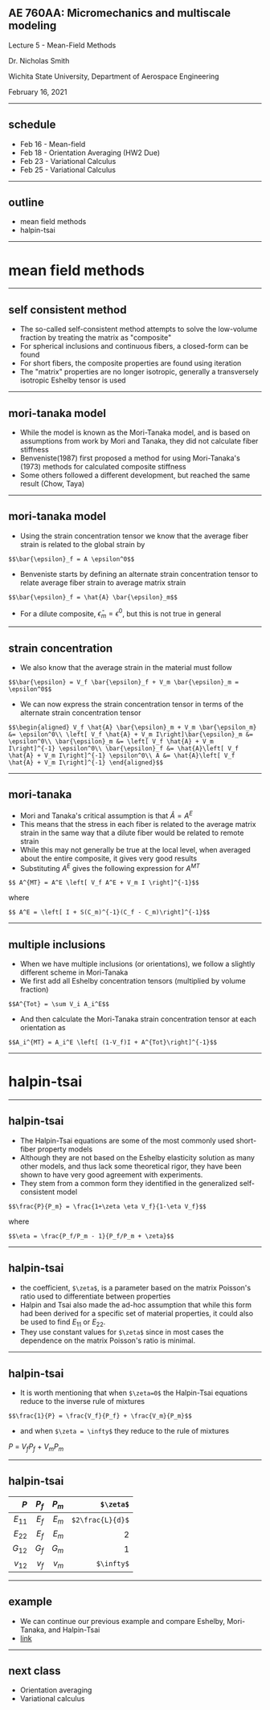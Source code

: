 ## AE 760AA: Micromechanics and multiscale modeling
Lecture 5 - Mean-Field Methods

Dr. Nicholas Smith

Wichita State University, Department of Aerospace Engineering

February 16, 2021

---
## schedule

-   Feb 16 - Mean-field
-   Feb 18 - Orientation Averaging (HW2 Due)
-   Feb 23 - Variational Calculus
-   Feb 25 - Variational Calculus

----
## outline

- mean field methods
- halpin-tsai

---
# mean field methods

----
## self consistent method

-   The so-called self-consistent method attempts to solve the low-volume fraction by treating the matrix as "composite"
-   For spherical inclusions and continuous fibers, a closed-form can be found
-   For short fibers, the composite properties are found using iteration
-   The "matrix" properties are no longer isotropic, generally a transversely isotropic Eshelby tensor is used

----
## mori-tanaka model

-   While the model is known as the Mori-Tanaka model, and is based on assumptions from work by Mori and Tanaka, they did not calculate fiber stiffness
-   Benveniste(1987) first proposed a method for using Mori-Tanaka's (1973) methods for calculated composite stiffness
-   Some others followed a different development, but reached the same result (Chow, Taya)

----
## mori-tanaka model

-   Using the strain concentration tensor we know that the average fiber strain is related to the global strain by

`$$\bar{\epsilon}_f = A \epsilon^0$$`

-   Benveniste starts by defining an alternate strain concentration tensor to relate average fiber strain to average matrix strain

`$$\bar{\epsilon}_f = \hat{A} \bar{\epsilon}_m$$`

-   For a dilute composite, $\bar{\epsilon}_m = \epsilon^0$, but this is not true in general

----
## strain concentration

-   We also know that the average strain in the material must follow

`$$\bar{\epsilon} = V_f \bar{\epsilon}_f + V_m \bar{\epsilon}_m = \epsilon^0$$`

-   We can now express the strain concentration tensor in terms of the alternate strain concentration tensor

`$$\begin{aligned}
  V_f \hat{A} \bar{\epsilon}_m + V_m \bar{\epsilon_m} &= \epsilon^0\\
  \left[ V_f \hat{A} + V_m I\right]\bar{\epsilon}_m &= \epsilon^0\\
  \bar{\epsilon}_m &= \left[ V_f \hat{A} + V_m I\right]^{-1} \epsilon^0\\
  \bar{\epsilon}_f &= \hat{A}\left[ V_f \hat{A} + V_m I\right]^{-1} \epsilon^0\\
  A &= \hat{A}\left[ V_f \hat{A} + V_m I\right]^{-1}
\end{aligned}$$`

----
## mori-tanaka

-   Mori and Tanaka's critical assumption is that $\hat{A} = A^E$
-   This means that the stress in each fiber is related to the average matrix strain in the same way that a dilute fiber would be related to remote strain
-   While this may not generally be true at the local level, when averaged about the entire composite, it gives very good results
-   Substituting *A*<sup>*E*</sup> gives the following expression for *A*<sup>*MT*</sup>

`$$ A^{MT} = A^E \left[ V_f A^E + V_m I \right]^{-1}$$`

where

`$$ A^E = \left[ I + S(C_m)^{-1}(C_f - C_m)\right]^{-1}$$`

----
## multiple inclusions

-   When we have multiple inclusions (or orientations), we follow a slightly different scheme in Mori-Tanaka
-   We first add all Eshelby concentration tensors (multiplied by volume fraction)

`$$A^{Tot} = \sum V_i A_i^E$$`

-   And then calculate the Mori-Tanaka strain concentration tensor at each orientation as

`$$A_i^{MT} = A_i^E \left[ (1-V_f)I + A^{Tot}\right]^{-1}$$`

---
# halpin-tsai

----
## halpin-tsai

-   The Halpin-Tsai equations are some of the most commonly used short-fiber property models
-   Although they are not based on the Eshelby elasticity solution as many other models, and thus lack some theoretical rigor, they have been shown to have very good agreement with experiments.
-   They stem from a common form they identified in the generalized self-consistent model

`$$\frac{P}{P_m} = \frac{1+\zeta \eta V_f}{1-\eta V_f}$$`

where

`$$\eta = \frac{P_f/P_m - 1}{P_f/P_m + \zeta}$$`

----
## halpin-tsai

-   the coefficient, `$\zeta$`, is a parameter based on the matrix Poisson's ratio used to differentiate between properties
-   Halpin and Tsai also made the ad-hoc assumption that while this form had been derived for a specific set of material properties, it could also be used to find *E*<sub>11</sub> or *E*<sub>22</sub>.
-   They use constant values for `$\zeta$` since in most cases the dependence on the matrix Poisson's ratio is minimal.

----
## halpin-tsai

-   It is worth mentioning that when `$\zeta=0$` the Halpin-Tsai equations reduce to the inverse rule of mixtures

`$$\frac{1}{P} = \frac{V_f}{P_f} + \frac{V_m}{P_m}$$`

-   and when `$\zeta = \infty$` they reduce to the rule of mixtures

*P* = *V*<sub>*f*</sub>*P*<sub>*f*</sub> + *V*<sub>*m*</sub>*P*<sub>*m*</sub>

----
## halpin-tsai

|              *P* | *P*<sub>*f*</sub> | *P*<sub>*m*</sub> |      `$\zeta$` |
|-----------------:|------------------:|------------------:|---------------:|
| *E*<sub>11</sub> | *E*<sub>*f*</sub> | *E*<sub>*m*</sub> |`$2\frac{L}{d}$`|
| *E*<sub>22</sub> | *E*<sub>*f*</sub> | *E*<sub>*m*</sub> |              2 |
| *G*<sub>12</sub> | *G*<sub>*f*</sub> | *G*<sub>*m*</sub> |              1 |
| *v*<sub>12</sub> | *v*<sub>*f*</sub> | *v*<sub>*m*</sub> |     `$\infty$` |

----
## example

-   We can continue our previous example and compare Eshelby, Mori-Tanaka, and Halpin-Tsai
-   [link](http://nbviewer.jupyter.org/github/ndaman/multiscale/blob/master/examples/Short%20Fiber%20Comparison.ipynb)

---
## next class

-   Orientation averaging
-   Variational calculus
